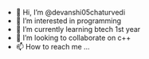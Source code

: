 - 👋 Hi, I’m @devanshi05chaturvedi
- 👀 I’m interested in programming
- 🌱 I’m currently learning btech 1st year
- 💞️ I’m looking to collaborate on c++
- 📫 How to reach me ...

<!---
devanshi05chaturvedi/devanshi05chaturvedi is a ✨ special ✨ repository because its `README.md` (this file) appears on your GitHub profile.
You can click the Preview link to take a look at your changes.
--->
